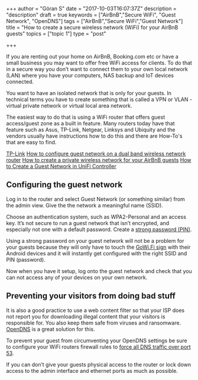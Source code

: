 +++
author = "Göran S"
date = "2017-10-03T16:07:37Z"
description = "description"
draft = true
keywords = ["AirBnB","Secure WiFi", "Guest Network", "OpenDNS"]
tags = ["AirBnB","Secure WiFi","Guest Network"]
title = "How to create a secure wireless network (WiFi) for your AirBnB guests"
topics = ["topic 1"]
type = "post"

+++
If you are renting out your home on AirBnB, Booking.com etc or have a small business you may want to offer free WiFi access for clients. To do that in a secure way you don’t want to connect them to your own local network (LAN) where you have your computers, NAS backup and IoT devices connected.

You want to have an isolated network that is only for your guests. In technical terms you have to create something that is called a VPN or VLAN - virtual private network or virtual local area network. 

The easiest way to do that is using a WiFi router that offers guest access/guest zone as a built in feature. Many routers today have that feature such as Asus, TP-Link, Netgear, Linksys and Ubiquity and the vendors usually have instructions how to do this and there are How-To's that are easy to find.

[TP-Link][1]
[How to configure guest network on a dual band wireless network router][2]
[How to create a private wireless network for your AirBnB guests][3]
[How to Create a Guest Network in UniFi Controller][4]

## Configuring the guest network
Log in to the router and select Guest Network (or something similar) from the admin view. Give the the network a meaningful name (SSID).  

Choose an authentication system, such as WPA2-Personal and an access key. It’s not secure to run a guest network that isn’t encrypted, and especially not one with a default password. Create a [strong password (PIN)][5].  

Using a strong password on your guest network will not be a problem for your guests because they will only have to touch the [GoWi.Fi sign][6] with their Android devices and it will instantly get configured with the right SSID and PIN (password).    

Now when you have it setup, log onto the guest network and check that you can not access any of your devices on your own network. 

## Preventing your visitors from doing bad stuff
It is also a good practice to use a web content filter so that your ISP does not report you for downloading illegal content that your visitors is responsible for. You also keep them safe from viruses and ransomware. [OpenDNS][7] is a great solution for this. 

To prevent your guest from circumventing your OpenDNS settings be sure to configure your WiFi routers firewall rules to [force all DNS traffic over port 53][8]. 

If you can don’t give your guests physical access to the router or lock down access to the admin interface and ethernet ports as much as possible.


  [1]: http://www.tp-link.com/us/faq-1082.html
  [2]: http://www.tp-link.se/article/?faqid=649
  [3]: http://www.robbmontgomery.com/2014/03/how-to-create-private-guest-network-for.html
  [4]: https://help.ubnt.com/hc/en-us/articles/115000166827-UniFi-Wireless-Guest-Network-Setup
  [5]: https://passwordsgenerator.net/
  [6]: https://www.gowi.fi/
  [7]: https://www.opendns.com/home-internet-security/
  [8]: https://support.opendns.com/hc/en-us/articles/227988027
